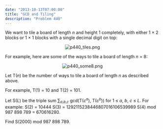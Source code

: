```yaml
---
date: "2013-10-13T07:00:00"
title: "GCD and Tiling"
description: "Problem 440"
---
```


<p>We want to tile a board of length <var>n</var> and height 1 completely, with either 1 × 2 blocks or 1 × 1 blocks with a single decimal digit on top:</p>
<div style="text-align:center;">
<img alt="p440_tiles.png" src="/images/p440_tiles.png"/></div>
<p>For example, here are some of the ways to tile a board of length <var>n</var> = 8:</p>
<div style="text-align:center;">
<img alt="p440_some8.png" src="/images/p440_some8.png"/></div>
<p>Let T(<var>n</var>) be the number of ways to tile a board of length <var>n</var> as described above.</p>
<p>For example, T(1) = 10 and T(2) = 101.</p>
<p>Let S(<var>L</var>) be the triple sum ∑<sub><var>a</var>,<var>b</var>,<var>c</var></sub> gcd(T(<var>c</var><sup><var>a</var></sup>), T(<var>c</var><sup><var>b</var></sup>)) for 1 ≤ <var>a</var>, <var>b</var>, <var>c</var> ≤ <var>L</var>.
For example:
S(2) = 10444
S(3) = 1292115238446807016106539989
S(4) mod 987 898 789 = 670616280.</p>
<p>Find S(2000) mod 987 898 789.</p>

